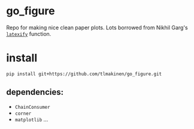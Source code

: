 # go_figure
Repo for making nice clean paper plots. Lots borrowed from Nikhil Garg's [`latexify`](https://github.com/nikhgarg/latexify/blob/master/latexify.py) function. 

# install
`pip install git+https://github.com/tlmakinen/go_figure.git`

## dependencies:
- `ChainConsumer`
- `corner`
- `matplotlib`
...
